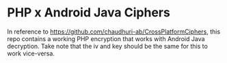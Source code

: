 # PHP x Android Java Ciphers

In reference to https://github.com/chaudhuri-ab/CrossPlatformCiphers, this repo contains a working PHP encryption that works with Android Java decryption.
Take note that the iv and key should be the same for this to work vice-versa.
